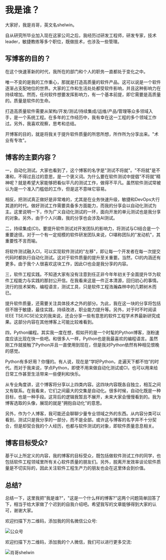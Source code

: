 # 我是谁？
大家好，我是肖哥，英文名shelwin。

自从研究所毕业加入现在这家公司之后，我经历过研发工程师，研发专家，技术leader，敏捷教练等多个职位，既做技术，也涉及一些管理。

## 写博客的目的？
在这个快速革新的时代，我所在的部门和个人的职务一直都处于变化之中。

唯一不变的是我的工作重心，那就是打造高质量的软件产品。这可以说是一个软件逐渐占支配地位的世界。大家的工作和生活处处都受软件影响，并且这种影响力在持续增加。然而，任何软件想要发挥影响力，有一个基本前提，即它需要是高质量的。质量是软件的生命。

打造高质量软件需要从架构/开发/测试/持续集成/运维/产品/管理等众多领域入手，是一个系统工程。在多年的工作经历中，我有幸在这一工程的多个领域工作过。另外，我喜欢观察，思考和总结。

开博客的目的，就是将我关于提升软件质量的所思所想，所作所为分享出来。"术业有专攻"。

## 博客的主要内容？

一，自动化测试。大家也看到了，这个博客的名字是"测试不将就"。"不将就"是不凑和，不得过且过的意思，是一个褒义词。为什么要在软件测试中提倡"不将就"精神呢？就是希望大家能够把看似平凡的测试工作，做得不平凡。虽然软件测试常被认为是一个准入门槛低的工作，但是这不意味它容易。



相反，把测试真正做好是非常难的，尤其是在业务快速升级，敏捷和DevOps大行其道的时代。做好测试工作需要具备多方面能力，而我的分享会以自动化测试为主。这里说明一下，作为广义自动化测试的一环，面向开发的单元测试也是我分享的对象。另外，由于个人兴趣，我的分享也会涉及AI测试。



二，持续集成(CI)。要提升软件测试对开发团队的影响力，将测试与CI结合是一个重要途径。对于一个有一定规模的软件研发团队来说，CI堪称团队的"发动机"，其重要性不言而喻。



将软件测试融入CI，可以实现软件测试的"左移"，即让每一个开发者在每一次提交代码时都执行自动化测试。这对于软件质量的提升至关重要。当然，CI的内涵还有更多。由于我个人很喜欢这块工作，因此CI也会是我分享的内容。



三，软件工程实践。不知道大家有没有注意到任正非今年年初关于全面提升华为软件工程能力与实践的那封公开信。在我看来这是一件正本清源，回归初心的事情。流行的技术架构，编程语言，测试工具，只是软件工程浩瀚森林中的几颗树木而已。



提升软件质量，还需要关注具体技术之外的部分。为此，我在这一块的分享将包括但不限于敏捷，最佳实践，持续改进，职业能力提升等。另外，对于时不时阅读IEEE TSE/ICSE论文的我来说，还会分享一些有意思的软件工程学术界最新研究成果。这部分内容在其他博客上可能比较难看到。



四，Python编程。其实我一度在想，假如开的是一个时髦的Python博客，涨粉速度应该比现在快一些吧。和很多人一样，Python也是我最喜欢的编程语言。虽然刚工作就接触了Python并且一直使用到现在，但是我对Python依然有种相见恨晚的感觉。



Python有多好用？你懂的。有人说，现在是“学好Python，走遍天下都不怕”的时代。而对于我来说，学点Python，即使不用来做自动化测试或CI，也可以用来给日常工作甚至生活带来一些便利和快乐。




从专业角度讲，这个博客将分享以上四类内容。这四块内容既各自独立，相互之间又有联系。在我看来，它们之间最大的交集是自动化。很多时候，自动化既是一种目标，也是一种手段。这背后的逻辑我暂且不展开，未来大家会慢慢看到的。我为博客选取的头像，展现的就是"拥抱自动化"的意思。



另外，作为个人博客，我可能还会聊聊少量专业领域之外的东西。从内容分类可以看到，测试只是我分享的一部分，而不是全部。或许这与博客的名字并不十分契合，但是却契合我的个人经历，也都与软件测试的对象，即软件质量息息相关。

## 博客目标受众?

基于以上所定义的内容，我的博客的目标受众，既包括做软件测试工作的同学，也包括软件工程领域里所有关心软件质量的朋友们。另外，脱离开发效率谈论软件质量是不切实际的，因此关注软件工程生产力的朋友也会在这里体会到价值。


## 总结?
总结一下，这里我把"我是谁?"，"这是一个什么样的博客?"这两个问题简单回答了下，相当于给大家做了个迟到的自我介绍吧。希望我写的文章能够得到大家的认可，谢谢大家。

欢迎扫描下方二维码，添加我的同名微信公众号:

![公众号](../img/wechat-public.png)

欢迎扫描下方二维码，添加我的个人微信，我们可以进行更多交流:

![肖哥shelwin](../img/wechat-shelwin.jpg)
